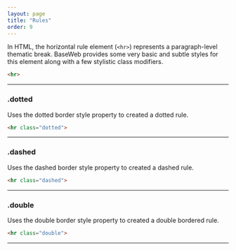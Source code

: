 ```yaml
---
layout: page
title: "Rules"
order: 9
---
```


In HTML, the horizontal rule element (`<hr>`) represents a paragraph-level thematic break. BaseWeb provides some very basic and subtle styles for this element along with a few stylistic class modifiers.

```html
<hr>
```

<div class="demo">
  <hr>
</div>

<div id="toc" class="toc"></div>

<section id="class-dotted" class="docs-item" markdown="1">

### .dotted

Uses the dotted border style property to created a dotted rule.

```html
<hr class="dotted">
```

<div class="demo">
  <hr class="dotted">
</div>

</section><!-- .docs-item -->

<section id="class-dashed" class="docs-item" markdown="1">

### .dashed

Uses the dashed border style property to created a dashed rule.

```html
<hr class="dashed">
```

<div class="demo">
  <hr class="dashed">
</div>

</section><!-- .docs-item -->

<section id="class-double" class="docs-item" markdown="1">

### .double

Uses the double border style property to created a double bordered rule.

```html
<hr class="double">
```

<div class="demo">
  <hr class="double">
</div>

</section><!-- .docs-item -->
